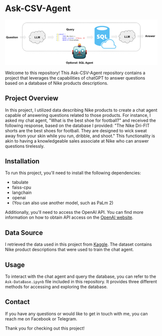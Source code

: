 # Ask-CSV-Agent

![Ask-SQL-Agent](https://raw.githubusercontent.com/Aliraqimustafa/Ask-CSV-Agent/main/sql_usecase-d432701261f05ab69b38576093718cf3.png)

Welcome to this repository! This Ask-CSV-Agent repository contains a project that leverages the capabilities of chatGPT to answer questions based on a database of Nike products descriptions.

## Project Overview
In this project, I utilized data describing Nike products to create a chat agent capable of answering questions related to those products. For instance, I asked my chat agent, "What is the best shoe for football?" and received the following response, based on the database I provided: "The Nike Dri-FIT shorts are the best shoes for football. They are designed to wick sweat away from your skin while you run, dribble, and shoot." This functionality is akin to having a knowledgeable sales associate at Nike who can answer questions tirelessly.

## Installation
To run this project, you'll need to install the following dependencies:
- tabulate
- faiss-cpu
- langchain
- openai
- (You can also use another model, such as PaLm 2)

Additionally, you'll need to access the OpenAI API. You can find more information on how to obtain API access on the [OpenAI website](https://platform.openai.com/account/api-keys).

## Data Source
I retrieved the data used in this project from [Kaggle](https://www.kaggle.com/datasets/adwaitkesharwani/nike-product-descriptions). The dataset contains Nike product descriptions that were used to train the chat agent.

## Usage
To interact with the chat agent and query the database, you can refer to the `Ask-DataBase.ipynb` file included in this repository. It provides three different methods for accessing and exploring the database.

## Contact
If you have any questions or would like to get in touch with me, you can reach me on Facebook or Telegram.

Thank you for checking out this project!

